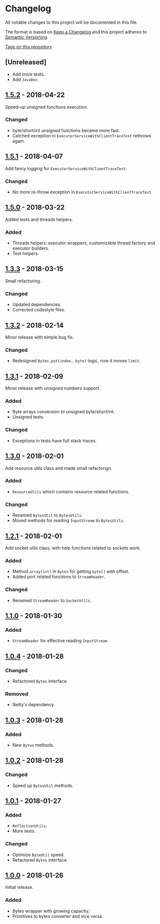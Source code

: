 # Changelog

All notable changes to this project will be documented in this file.

The format is based on [Keep a Changelog](http://keepachangelog.com/en/1.0.0/)
and this project adheres to [Semantic Versioning](http://semver.org/spec/v2.0.0.html).

[Tags on this repository](https://github.com/appulse-projects/utils-java/tags)

## [Unreleased]

- Add more tests.
- Add `JavaDoc`.

## [1.5.2](https://github.com/appulse-projects/utils-java/releases/tag/1.5.2) - 2018-04-22

Speed-up unsigned functions execution.

### Changed

- byte/short/int unsigned functions became more fast.
- Catched exception in `ExecutorServiceWithClientTraceTest` rethrows again.

## [1.5.1](https://github.com/appulse-projects/utils-java/releases/tag/1.5.1) - 2018-04-07

Add fancy logging for `ExecutorServiceWithClientTraceTest`.

### Changed

- No more re-throw exception in `ExecutorServiceWithClientTraceTest`.

## [1.5.0](https://github.com/appulse-projects/utils-java/releases/tag/1.5.0) - 2018-03-22

Added tests and threads helpers.

### Added

- Threads helpers: executor wrappers, customizable thread factory and executor builders.
- Test helpers.

## [1.3.3](https://github.com/appulse-projects/utils-java/releases/tag/1.3.3) - 2018-03-15

Small refactoring.

### Changed

- Updated dependencies.
- Corrected codestyle files.

## [1.3.2](https://github.com/appulse-projects/utils-java/releases/tag/1.3.2) - 2018-02-14

Minor release with simple bug fix.

### Changed

- Redesigned `Bytes.put(index, byte)` logic, now it moves `limit`.

## [1.3.1](https://github.com/appulse-projects/utils-java/releases/tag/1.3.1) - 2018-02-09

Minor release with unsigned numbers support.

### Added

- Byte arrays conversion to unsigned byte/short/int.
- Unsigned tests.

### Changed

- Exceptions in tests have full stack traces.

## [1.3.0](https://github.com/appulse-projects/utils-java/releases/tag/1.3.0) - 2018-02-01

Add resource utils class and made small refactorign.

### Added

- `ResourceUtils` which contains resource related functions.

### Changed

- Renamed `BytesUtil` to `BytesUtils`.
- Moved methods for reading `InputStream` to `BytesUtils`.

## [1.2.1](https://github.com/appulse-projects/utils-java/releases/tag/1.2.1) - 2018-02-01

Add socket utils class, with help functions related to sockets work.

### Added

- Method `array(int)` in `Bytes` for getting `byte[]` with offset.
- Added port related functions to `StreamReader`.

### Changed

- Renamed `StreamReader` to `SocketUtils`.

## [1.1.0](https://github.com/appulse-projects/utils-java/releases/tag/1.1.0) - 2018-01-30

### Added

- `StreamReader` for effective reading `InputStream`.

## [1.0.4](https://github.com/appulse-projects/utils-java/releases/tag/1.0.4) - 2018-01-28

### Changed

- Refactored `Bytes` interface.

### Removed

- Netty's dependency.

## [1.0.3](https://github.com/appulse-projects/utils-java/releases/tag/1.0.3) - 2018-01-28

### Added

- New `Bytes` methods.

## [1.0.2](https://github.com/appulse-projects/utils-java/releases/tag/1.0.2) - 2018-01-28

### Changed

- Speed up `BytesUtil` methods.

## [1.0.1](https://github.com/appulse-projects/utils-java/releases/tag/1.0.1) - 2018-01-27

### Added

- `ReflectionUtils`;
- More tests.

### Changed

- Optimize `ByteUtil` speed.
- Refactored `Bytes` interface.

## [1.0.0](https://github.com/appulse-projects/utils-java/releases/tag/1.0.0) - 2018-01-26

Initial release.

### Added

- Bytes wrapper with growing capacity;
- Primitives to bytes converter and vice versa.
